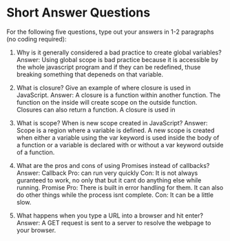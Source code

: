 # Short Answer Questions
For the following five questions, type out your answers in 1-2 paragraphs (no coding required):

1. Why is it generally considered a bad practice to create global variables?
Answer: Using global scope is bad practice because it is accessible by the whole javascript program and 
        if they can be redefined, thuse breaking something that depeneds on that variable. 

1. What is closure? Give an example of where closure is used in JavaScript.
Answer: A closure is a function within another function. The function on the inside will create 
        scope on the outside function. Closures can also return a function.
        A closure is used in 

1. What is scope? When is new scope created in JavaScript?
Answer: Scope is a region where a variable is defined. A new scope is created when either 
        a variable using the var keyword is used inside the body of a function or a variable 
        is declared with or without a var keyword outside of a function.

1. What are the pros and cons of using Promises instead of callbacks?
Answer: Callback Pro: can run very quickly
                 Con: It is not always guranteed to work, no only that but it cant do anything else while running.
        Promise  Pro: There is built in error handling for them. 
                      It can also do other things while the process isnt complete.
                 Con: It can be a little slow.

1. What happens when you type a URL into a browser and hit enter?
Answer: A GET request is sent to a server to resolve the webpage to your browser.
